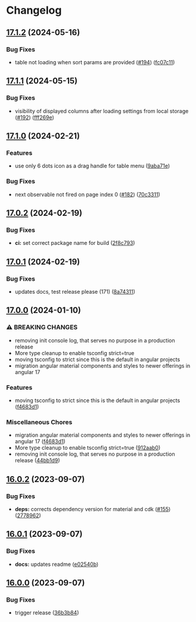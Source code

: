 # Changelog

## [17.1.2](https://github.com/Maxl94/ngx-multi-sort-table/compare/v17.1.1...v17.1.2) (2024-05-16)


### Bug Fixes

* table not loading when sort params are provided ([#194](https://github.com/Maxl94/ngx-multi-sort-table/issues/194)) ([fc07c11](https://github.com/Maxl94/ngx-multi-sort-table/commit/fc07c111322ee58de0dcabbffd92db830a32010e))

## [17.1.1](https://github.com/Maxl94/ngx-multi-sort-table/compare/v17.1.0...v17.1.1) (2024-05-15)


### Bug Fixes

* visibility of displayed columns after loading settings from local storage ([#192](https://github.com/Maxl94/ngx-multi-sort-table/issues/192)) ([fff269e](https://github.com/Maxl94/ngx-multi-sort-table/commit/fff269ea46adee41705e8236a060d9f68b3cdd79))

## [17.1.0](https://github.com/Maxl94/ngx-multi-sort-table/compare/v17.0.2...v17.1.0) (2024-02-21)


### Features

* use only 6 dots icon as a drag handle for table menu ([9aba71e](https://github.com/Maxl94/ngx-multi-sort-table/commit/9aba71ebb74307b39bbeedb0a7e686758a21153e))


### Bug Fixes

* next observable not fired on page index 0 ([#182](https://github.com/Maxl94/ngx-multi-sort-table/issues/182)) ([70c3311](https://github.com/Maxl94/ngx-multi-sort-table/commit/70c33114d6e9385c9633ceb1185dd2a1a52bfb39))

## [17.0.2](https://github.com/Maxl94/ngx-multi-sort-table/compare/v17.0.1...v17.0.2) (2024-02-19)


### Bug Fixes

* **ci:** set correct package name for build ([2f8c793](https://github.com/Maxl94/ngx-multi-sort-table/commit/2f8c79323f83ebfb6bd3f22c7863ed731b081f0d))

## [17.0.1](https://github.com/Maxl94/ngx-multi-sort-table/compare/v17.0.0...v17.0.1) (2024-02-19)


### Bug Fixes

* updates docs, test release please (171) ([8a74311](https://github.com/Maxl94/ngx-multi-sort-table/commit/8a7431159d7dde56f340cbd04c5f8becbd840397))

## [17.0.0](https://github.com/Maxl94/ngx-multi-sort-table/compare/v16.0.2...v17.0.0) (2024-01-10)


### ⚠ BREAKING CHANGES

* removing init console log, that serves no purpose in a production release
* More type cleanup to enable tsconfig strict=true
* moving tsconfig to strict since this is the default in angular projects
* migration angular material components and styles to newer offerings in angular 17

### Features

* moving tsconfig to strict since this is the default in angular projects ([f4683d1](https://github.com/Maxl94/ngx-multi-sort-table/commit/f4683d1c1faf7b1a6cc3afed9311d0303271aee2))


### Miscellaneous Chores

* migration angular material components and styles to newer offerings in angular 17 ([f4683d1](https://github.com/Maxl94/ngx-multi-sort-table/commit/f4683d1c1faf7b1a6cc3afed9311d0303271aee2))
* More type cleanup to enable tsconfig strict=true ([912aab0](https://github.com/Maxl94/ngx-multi-sort-table/commit/912aab0673b0881b2dbeadb9c2913270596d8ce6))
* removing init console log, that serves no purpose in a production release ([44bb1d9](https://github.com/Maxl94/ngx-multi-sort-table/commit/44bb1d925a6b962636a7d6cebaa8a6d95325e6c2))

## [16.0.2](https://github.com/Maxl94/ngx-multi-sort-table/compare/v16.0.1...v16.0.2) (2023-09-07)


### Bug Fixes

* **deps:** corrects dependency version for material and cdk ([#155](https://github.com/Maxl94/ngx-multi-sort-table/issues/155)) ([2778962](https://github.com/Maxl94/ngx-multi-sort-table/commit/27789621cd77718cddb39e9d8a04c49de2b7c922))

## [16.0.1](https://github.com/Maxl94/ngx-multi-sort-table/compare/v16.0.0...v16.0.1) (2023-09-07)


### Bug Fixes

* **docs:** updates readme ([e02540b](https://github.com/Maxl94/ngx-multi-sort-table/commit/e02540b144c3a890113c6203b727d5475d021514))

## [16.0.0](https://github.com/Maxl94/ngx-multi-sort-table/compare/v1.0.0...v16.0.0) (2023-09-07)


### Bug Fixes

* trigger release ([36b3b84](https://github.com/Maxl94/ngx-multi-sort-table/commit/36b3b84c1a5bb5d927d12fdeffcb76fa21017b9e))
